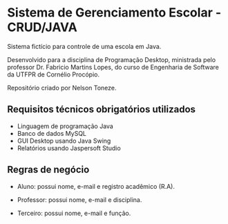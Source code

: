 # Sistema de Gerenciamento Escolar - CRUD/JAVA
Sistema fictício para controle de uma escola em Java.

Desenvolvido para a disciplina de Programação Desktop, ministrada pelo professor Dr. Fabricio Martins Lopes, do curso de Engenharia de Software da UTFPR de Cornélio Procópio.

Repositório criado por Nelson Toneze.

## Requisitos técnicos obrigatórios utilizados
- Linguagem de programação Java
- Banco de dados MySQL
- GUI Desktop usando Java Swing
- Relatórios usando Jaspersoft Studio


## Regras de negócio

- Aluno: possui nome, e-mail e registro acadêmico (R.A).

- Professor: possui nome, e-mail e disciplina.

- Terceiro: possui nome, e-mail e função.
